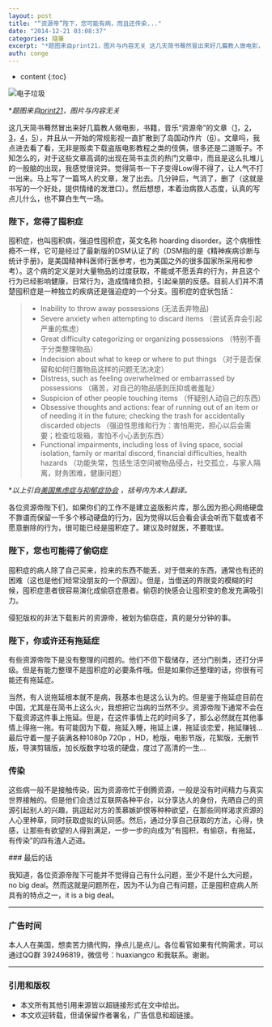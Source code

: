 ```yaml
---
layout: post
title: "“资源帝”陛下，您可能有病，而且还传染..."
date: "2014-12-21 03:08:37"
categories: 隨筆
excerpt: "*题图来自print21，图片与内容无关 这几天简书蓦然冒出来好几篇教人做电影，书籍，音乐“资源帝”的文章（1，2，3，4，5），并且从一开始的..."
auth: conge
---
```

* content
{:toc}

![电子垃圾](http://print21.com.au/docs/UserUploadedEditor/Image/ewaste2.jpg)

**题图来自[print21](http://print21.com.au/clearing-the-air-around-e-waste-print21-magazine-feature/34438)，图片与内容无关*

这几天简书蓦然冒出来好几篇教人做电影，书籍，音乐“资源帝”的文章（[1](http://www.jianshu.com/p/0ea9a6aff694)，[2](http://www.jianshu.com/p/a364914869b9)，[3](http://www.jianshu.com/p/8c4b342c5813)，[4](http://www.jianshu.com/p/4e21b57f7e6a)，[5](http://www.jianshu.com/p/40c45e246c96)），并且从一开始的常规影视一直扩散到了岛国动作片（[6](http://www.jianshu.com/p/7e073f8e1f35)）。文章吗，我点进去看了看，无非是贩卖下载盗版电影教程之类的伎俩，很多还是二道贩子。不知怎么的，对于这些文章高调的出现在简书主页的热门文章中，而且是这么扎堆儿的一股脑的出现，我感觉很诧异。觉得简书一下子变得Low得不得了，让人气不打一出来。马上写了一篇骂人的文章，发了出去。几分钟后，气消了，删了（这就是书写的一个好处，提供情绪的发泄口）。然后想想，本着治病救人态度，认真的写点儿什么，也不算白生气一场。

### 陛下，您得了囤积症

囤积症，也叫囤积病，强迫性囤积症，英文名称 hoarding disorder。这个病根性瘾不一样，它可是经过了最新版的DSM认证了的（DSM指的是《精神疾病诊断与统计手册》，是美国精神科医师行医参考，也为美国之外的很多国家所采用和参考）。这个病的定义是对大量物品的过度获取，不能或不愿丢弃的行为，并且这个行为已经影响健康，日常行为，造成情绪负担，引起亲朋的反感。目前人们并不清楚囤积症是一种独立的疾病还是强迫症的一个分支。囤积症的症状包括：

> * Inability to throw away possessions (无法丢弃物品)
> * Severe anxiety when attempting to discard items （尝试丢弃会引起严重的焦虑）
> * Great difficulty categorizing or organizing possessions （特别不善于分类整理物品）
> * Indecision about what to keep or where to put things （对于是否保留和如何归置物品这样的问题无法决定）
> * Distress, such as feeling overwhelmed or embarrassed by possessions （痛苦，对自己的物品感到压抑或者羞耻）
> * Suspicion of other people touching items （怀疑别人动自己的东西）
> * Obsessive thoughts and actions: fear of running out of an item or of needing it in the future; checking the trash for accidentally discarded objects （强迫性思维和行为：害怕用完，担心以后会需要；检查垃圾箱，害怕不小心丢到东西）
> * Functional impairments, including loss of living space, social isolation, family or marital discord, financial difficulties, health hazards （功能失常，包括生活空间被物品侵占，社交孤立，与家人隔离，财务困难，健康问题）

**以上引自[美国焦虑症与抑郁症协会](http://www.adaa.org/understanding-anxiety/obsessive-compulsive-disorder-ocd/hoarding-basics) ，括号内为本人翻译。*

各位资源帝陛下们，如果你们的工作不是建立盗版影片库，那么因为担心网络硬盘不靠谱而保留一千多个移动硬盘的行为，因为觉得以后会看会读会听而下载或者不愿意删除的行为，很可能已经是囤积症了。建议及时就医，不要耽误。

### 陛下，您也可能得了偷窃症

囤积症的病人除了自己买来，捡来的东西不能丢，对于借来的东西，通常也有还的困难（这也是他们经常没朋友的一个原因）。但是，当借送的界限变的模糊的时候，囤积症患者很容易演化成偷窃症患者。偷窃的快感会让囤积变的愈发充满吸引力。

侵犯版权的非法下载影片的资源帝，被划为偷窃症，真的是分分钟的事。

### 陛下，你或许还有拖延症

有些资源帝陛下是没有整理的问题的。他们不但下载储存，还分门别类，还打分评级。但是有能力整理不是囤积症的必要条件哦。但是如果你还整理的话，你很有可能还有拖延症。

当然，有人说拖延根本就不是病，我基本也是这么认为的。但是鉴于拖延症目前在中国，尤其是在简书上这么火，我想把它当病的当然不少。资源帝陛下通常不会在下载资源这件事上拖延。但是，在这件事情上花的时间多了，那么必然就在其他事情上得拖一拖。有可能因为下载，拖延入睡，拖延上课，拖延谈恋爱，拖延赚钱... 最后守着一屋子装满各种1080p 720p ，HD，枪版，电影节版，花絮版，无删节版，导演剪辑版，加长版数字垃圾的硬盘，度过了高清的一生...

### 传染

这些病一般不是接触传染，因为资源帝忙于倒腾资源，一般是没有时间精力与真实世界接触的。但是他们会透过互联网各种平台，以分享达人的身份，先晒自己的资源引起别人的兴趣，挑逗起对方的羡慕嫉妒恨等种种欲望，在那些同样渴求资源的人心里种草，同时获取虚拟的认同感。然后，通过分享自己获取的方法，心得，快感，让那些有欲望的人得到满足，一步一步的向成为“有囤积，有偷窃，有拖延，有传染”的四有渣人迈进。

### 最后的话

我知道，各位资源帝陛下可能并不觉得自己有什么问题，至少不是什么大问题，no big deal。然而这就是问题所在，因为不认为自己有问题，正是囤积症病人所具有的特点之一，it is a big deal。

----

### 广告时间

本人人在美国，想卖苦力搞代购，挣点儿是点儿。各位看官如果有代购需求，可以通过QQ群 392496819，微信号：huaxiangco 和我联系。谢谢。

----

### 引用和版权

* 本文所有其他引用来源皆以超链接形式在文中给出。
* 本文欢迎转载，但请保留作者署名，广告信息和超链接。





